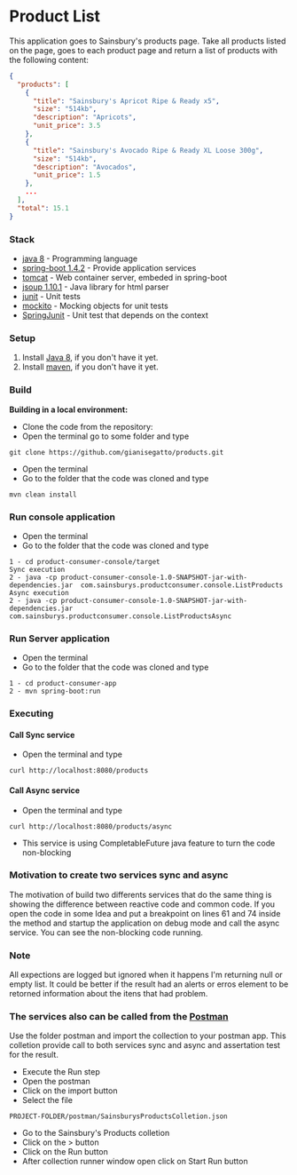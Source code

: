 # Product List
This application goes to Sainsbury's products page.
Take all products listed on the page, goes to each product page and return a list of products with the following content:
```json
{
  "products": [
    {
      "title": "Sainsbury's Apricot Ripe & Ready x5",
      "size": "514kb",
      "description": "Apricots",
      "unit_price": 3.5
    },
    {
      "title": "Sainsbury's Avocado Ripe & Ready XL Loose 300g",
      "size": "514kb",
      "description": "Avocados",
      "unit_price": 1.5
    },
    ...
  ],
  "total": 15.1
}
```
### Stack
- [java 8](http://www.oracle.com/technetwork/java/javase/overview/java8-2100321.html) - Programming language
- [spring-boot 1.4.2](https://github.com/spring-projects/spring-boot) - Provide application services
- [tomcat](http://tomcat.apache.org/) - Web container server, embeded in spring-boot
- [jsoup 1.10.1](https://jsoup.org/) - Java library for html parser
- [junit](http://junit.org/) - Unit tests
- [mockito](http://site.mockito.org/) - Mocking objects for unit tests
- [SpringJunit](http://docs.spring.io/spring-batch/reference/html/testing.html) - Unit test that depends on the context

### Setup
1. Install [Java 8](http://www.oracle.com/technetwork/java/javase/overview/java8-2100321.html), if you don't have it yet.
2. Install [maven](https://maven.apache.org/index.html), if you don't have it yet.

### Build
**Building in a local environment:**
- Clone the code from the repository:
- Open the terminal go to some folder and type
```
git clone https://github.com/gianisegatto/products.git
```
- Open the terminal
- Go to the folder that the code was cloned and type
```
mvn clean install
```
### Run console application
- Open the terminal
- Go to the folder that the code was cloned and type
```
1 - cd product-consumer-console/target
Sync execution
2 - java -cp product-consumer-console-1.0-SNAPSHOT-jar-with-dependencies.jar  com.sainsburys.productconsumer.console.ListProducts
Async execution
2 - java -cp product-consumer-console-1.0-SNAPSHOT-jar-with-dependencies.jar  com.sainsburys.productconsumer.console.ListProductsAsync
```

### Run Server application
- Open the terminal
- Go to the folder that the code was cloned and type
```
1 - cd product-consumer-app
2 - mvn spring-boot:run
```

### Executing
#### Call Sync service
- Open the terminal and type
```
curl http://localhost:8080/products
```
#### Call Async service
- Open the terminal and type
```
curl http://localhost:8080/products/async
```
- This service is using CompletableFuture java feature to turn the code non-blocking

### Motivation to create two services sync and async
The motivation of build two differents services that do the same thing is showing the difference between reactive code and common code.
If you open the code in some Idea and put a breakpoint on lines 61 and 74 inside the method and startup the application on debug mode and call the async service. You can see the non-blocking code running.

### Note
All expections are logged but ignored when it happens I'm returning null or empty list. It could be better if the result had an alerts or erros element to be retorned information about the itens that had problem.

### The services also can be called from the [Postman](https://www.getpostman.com/)
Use the folder postman and import the collection to your postman app.
This colletion provide call to both services sync and async and assertation test for the result.
- Execute the Run step
- Open the postman
- Click on the import button
- Select the file 
```
PROJECT-FOLDER/postman/SainsburysProductsColletion.json
```
- Go to the Sainsbury's Products colletion
- Click on the > button
- Click on the Run button
- After collection runner window open click on Start Run button
